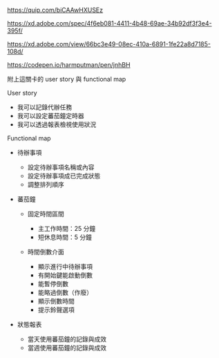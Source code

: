 https://quip.com/biCAAwHXUSEz

https://xd.adobe.com/spec/4f6eb081-4411-4b48-69ae-34b92df3f3e4-395f/

https://xd.adobe.com/view/66bc3e49-08ec-410a-6891-1fe22a8d7185-108d/

https://codepen.io/harmputman/pen/jnhBH

附上這關卡的 user story 與 functional map

User story

- 我可以記錄代辦任務
- 我可以設定蕃茄鐘定時器
- 我可以透過報表檢視使用狀況

Functional map

- 待辦事項

  - 設定待辦事項名稱或內容
  - 設定待辦事項成已完成狀態
  - 調整排列順序

- 蕃茄鐘

  - 固定時間區間

    - 主工作時間：25 分鐘
    - 短休息時間：5 分鐘

  - 時間倒數介面
    - 顯示進行中待辦事項
    - 有開始鍵能啟動倒數
    - 能暫停倒數
    - 能略過倒數（作廢）
    - 顯示倒數時間
    - 提示鈴聲選項

- 狀態報表
  - 當天使用蕃茄鐘的記錄與成效
  - 當週使用蕃茄鐘的記錄與成效
